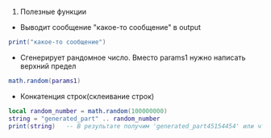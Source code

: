 1. Полезные функции

- Выводит сообщение "какое-то сообщение" в output 
```lua
print("какое-то сообщение")
```

- Сгенерирует рандомное число. Вместо params1 нужно написать верхний предел 
```lua
math.random(params1)
```

- Конкатенция строк(склеивание строк)
```lua
local random_number = math.random(100000000)
string = "generated_part" .. random_number
print(string)   -- В результате получим 'generated_part45154454' или что-то похожее
```